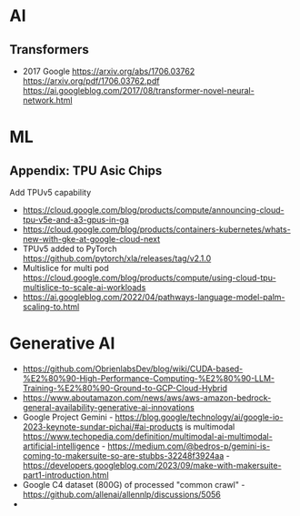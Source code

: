 # AI
## Transformers 
- 2017 Google https://arxiv.org/abs/1706.03762 https://arxiv.org/pdf/1706.03762.pdf https://ai.googleblog.com/2017/08/transformer-novel-neural-network.html

# ML
## Appendix: TPU Asic Chips
Add TPUv5 capability
- https://cloud.google.com/blog/products/compute/announcing-cloud-tpu-v5e-and-a3-gpus-in-ga
- https://cloud.google.com/blog/products/containers-kubernetes/whats-new-with-gke-at-google-cloud-next
- TPUv5 added to PyTorch https://github.com/pytorch/xla/releases/tag/v2.1.0
- Multislice for multi pod https://cloud.google.com/blog/products/compute/using-cloud-tpu-multislice-to-scale-ai-workloads
- https://ai.googleblog.com/2022/04/pathways-language-model-palm-scaling-to.html

# Generative AI
- https://github.com/ObrienlabsDev/blog/wiki/CUDA-based-%E2%80%90-High-Performance-Computing-%E2%80%90-LLM-Training-%E2%80%90-Ground-to-GCP-Cloud-Hybrid
- https://www.aboutamazon.com/news/aws/aws-amazon-bedrock-general-availability-generative-ai-innovations
- Google Project Gemini - https://blog.google/technology/ai/google-io-2023-keynote-sundar-pichai/#ai-products is multimodal https://www.techopedia.com/definition/multimodal-ai-multimodal-artificial-intelligence - https://medium.com/@bedros-p/gemini-is-coming-to-makersuite-so-are-stubbs-32248f3924aa -  https://developers.googleblog.com/2023/09/make-with-makersuite-part1-introduction.html
- Google C4 dataset (800G) of processed "common crawl" - https://github.com/allenai/allennlp/discussions/5056
-

